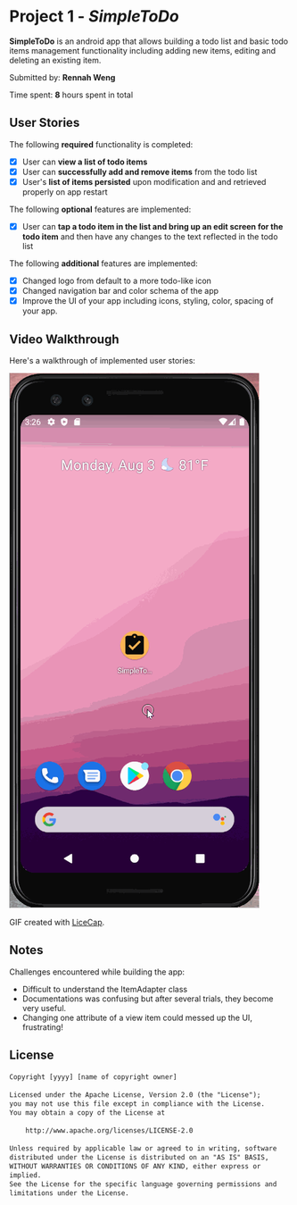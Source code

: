 # Project 1 - *SimpleToDo*

**SimpleToDo** is an android app that allows building a todo list and basic todo items management functionality including adding new items, editing and deleting an existing item.

Submitted by: **Rennah Weng**

Time spent: **8** hours spent in total

## User Stories

The following **required** functionality is completed:

* [x] User can **view a list of todo items**
* [x] User can **successfully add and remove items** from the todo list
* [x] User's **list of items persisted** upon modification and and retrieved properly on app restart

The following **optional** features are implemented:

* [x] User can **tap a todo item in the list and bring up an edit screen for the todo item** and then have any changes to the text reflected in the todo list

The following **additional** features are implemented:

* [x] Changed logo from default to a more todo-like icon
* [x] Changed navigation bar and color schema of the app
* [x] Improve the UI of your app including icons, styling, color, spacing of your app.

## Video Walkthrough

Here's a walkthrough of implemented user stories:

<img src='simpletodo-walkthrough.gif' title='SimpleTodo App Walkthrough' width='' alt='SimpleTodo App Walkthrough in gif' />

GIF created with [LiceCap](http://www.cockos.com/licecap/).

## Notes

Challenges encountered while building the app:
* Difficult to understand the ItemAdapter class
* Documentations was confusing but after several trials, they become very useful.
* Changing one attribute of a view item could messed up the UI, frustrating!

## License

    Copyright [yyyy] [name of copyright owner]

    Licensed under the Apache License, Version 2.0 (the "License");
    you may not use this file except in compliance with the License.
    You may obtain a copy of the License at

        http://www.apache.org/licenses/LICENSE-2.0

    Unless required by applicable law or agreed to in writing, software
    distributed under the License is distributed on an "AS IS" BASIS,
    WITHOUT WARRANTIES OR CONDITIONS OF ANY KIND, either express or implied.
    See the License for the specific language governing permissions and
    limitations under the License.
